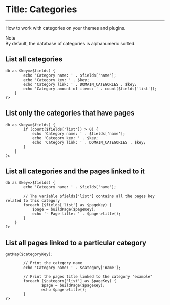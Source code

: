 # Title: Categories
<!-- Position: 5 -->
---
How to work with categories on your themes and plugins.

<div class="note">
<div class="title">Note</div>
By default, the database of categories is alphanumeric sorted.
</div>

## List all categories
<pre><code data-language="php"><?php
	// $dbCategories is the object who handle the categories
	foreach ($dbCategories->db as $key=>$fields) {
		echo 'Category name: ' . $fields['name'];
		echo 'Category key: ' . $key;
		echo 'Category link: ' . DOMAIN_CATEGORIES . $key;
		echo 'Category amount of items: ' . count($fields['list']);
	}
?></code></pre>

## List only the categories that have pages
<pre><code data-language="php"><?php
	// $dbCategories is the object who handle the categories
	foreach ($dbCategories->db as $key=>$fields) {
		if (count($fields['list']) > 0) {
			echo 'Category name: ' . $fields['name'];
			echo 'Category key: ' . $key;
			echo 'Category link: ' . DOMAIN_CATEGORIES . $key;
		}
	}
?></code></pre>

## List all categories and the pages linked to it
<pre><code data-language="php"><?php
	// $dbCategories is the object who handle the categories
	foreach ($dbCategories->db as $key=>$fields) {
		echo 'Category name: ' . $fields['name'];

		// The variable $fields['list'] contains all the pages key related to this category
		foreach ($fields['list'] as $pageKey) {
			$page = buildPage($pageKey);
			echo '- Page title: ' . $page->title();
		}
	}
?></code></pre>

## List all pages linked to a particular category
<pre><code data-language="php"><?phpi
        // Category key
        $categoryKey = 'example';

        // Get the map from the categories database object
        $category = $dbCategories->getMap($categoryKey);

        // Print the category name
        echo 'Category name: ' . $category['name'];

        // Print the pages title linked to the category "example"
        foreach ($category['list'] as $pageKey) {
                $page = buildPage($pageKey);
                echo $page->title();
        }
?></code></pre>

